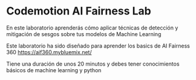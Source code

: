 # Codemotion AI Fairness Lab
En este laboratorio aprenderás cómo aplicar técnicas de detección y mitigación de sesgos sobre tus modelos de Machine Learning

Este laboratorio ha sido diseñado para aprender los basics de AI Fairness 360 https://aif360.mybluemix.net/

Tiene una duración de unos 20 minutos y debes tener conocimientos básicos de machine learning y python

